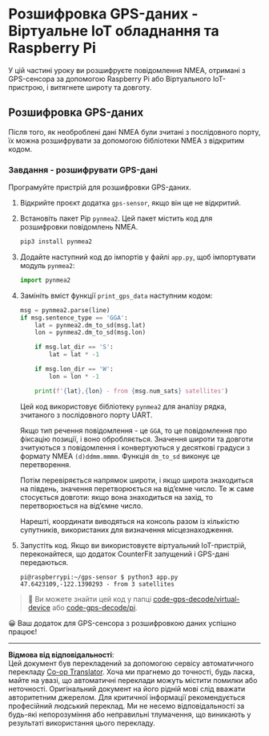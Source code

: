 <!--
CO_OP_TRANSLATOR_METADATA:
{
  "original_hash": "cbb8c285bc64c5192fae3368fb5077d2",
  "translation_date": "2025-08-28T16:47:43+00:00",
  "source_file": "3-transport/lessons/1-location-tracking/single-board-computer-gps-decode.md",
  "language_code": "uk"
}
-->
# Розшифровка GPS-даних - Віртуальне IoT обладнання та Raspberry Pi

У цій частині уроку ви розшифруєте повідомлення NMEA, отримані з GPS-сенсора за допомогою Raspberry Pi або Віртуального IoT-пристрою, і витягнете широту та довготу.

## Розшифровка GPS-даних

Після того, як необроблені дані NMEA були зчитані з послідовного порту, їх можна розшифрувати за допомогою бібліотеки NMEA з відкритим кодом.

### Завдання - розшифрувати GPS-дані

Програмуйте пристрій для розшифровки GPS-даних.

1. Відкрийте проєкт додатка `gps-sensor`, якщо він ще не відкритий.

1. Встановіть пакет Pip `pynmea2`. Цей пакет містить код для розшифровки повідомлень NMEA.

    ```sh
    pip3 install pynmea2
    ```

1. Додайте наступний код до імпортів у файлі `app.py`, щоб імпортувати модуль `pynmea2`:

    ```python
    import pynmea2
    ```

1. Замініть вміст функції `print_gps_data` наступним кодом:

    ```python
    msg = pynmea2.parse(line)
    if msg.sentence_type == 'GGA':
        lat = pynmea2.dm_to_sd(msg.lat)
        lon = pynmea2.dm_to_sd(msg.lon)

        if msg.lat_dir == 'S':
            lat = lat * -1

        if msg.lon_dir == 'W':
            lon = lon * -1

        print(f'{lat},{lon} - from {msg.num_sats} satellites')
    ```

    Цей код використовує бібліотеку `pynmea2` для аналізу рядка, зчитаного з послідовного порту UART.

    Якщо тип речення повідомлення - це `GGA`, то це повідомлення про фіксацію позиції, і воно обробляється. Значення широти та довготи зчитуються з повідомлення і конвертуються у десяткові градуси з формату NMEA `(d)ddmm.mmmm`. Функція `dm_to_sd` виконує це перетворення.

    Потім перевіряється напрямок широти, і якщо широта знаходиться на південь, значення перетворюється на від’ємне число. Те ж саме стосується довготи: якщо вона знаходиться на захід, то перетворюється на від’ємне число.

    Нарешті, координати виводяться на консоль разом із кількістю супутників, використаних для визначення місцезнаходження.

1. Запустіть код. Якщо ви використовуєте віртуальний IoT-пристрій, переконайтеся, що додаток CounterFit запущений і GPS-дані передаються.

    ```output
    pi@raspberrypi:~/gps-sensor $ python3 app.py 
    47.6423109,-122.1390293 - from 3 satellites
    ```

> 💁 Ви можете знайти цей код у папці [code-gps-decode/virtual-device](../../../../../3-transport/lessons/1-location-tracking/code-gps-decode/virtual-device) або [code-gps-decode/pi](../../../../../3-transport/lessons/1-location-tracking/code-gps-decode/pi).

😀 Ваш додаток для GPS-сенсора з розшифровкою даних успішно працює!

---

**Відмова від відповідальності**:  
Цей документ був перекладений за допомогою сервісу автоматичного перекладу [Co-op Translator](https://github.com/Azure/co-op-translator). Хоча ми прагнемо до точності, будь ласка, майте на увазі, що автоматичні переклади можуть містити помилки або неточності. Оригінальний документ на його рідній мові слід вважати авторитетним джерелом. Для критичної інформації рекомендується професійний людський переклад. Ми не несемо відповідальності за будь-які непорозуміння або неправильні тлумачення, що виникають у результаті використання цього перекладу.